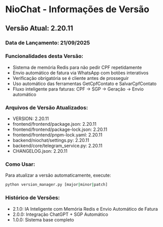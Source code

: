 # NioChat - Informações de Versão

## Versão Atual: 2.20.11

### Data de Lançamento: 21/09/2025

### Funcionalidades desta Versão:
- Sistema de memória Redis para não pedir CPF repetidamente
- Envio automático de fatura via WhatsApp com botões interativos
- Verificação obrigatória se é cliente antes de prosseguir
- Uso automático das ferramentas GetCpfContato e SalvarCpfContato
- Fluxo inteligente para faturas: CPF → SGP → Geração → Envio automático

### Arquivos de Versão Atualizados:
- VERSION: 2.20.11
- frontend/frontend/package.json: 2.20.11
- frontend/frontend/package-lock.json: 2.20.11
- frontend/frontend/pnpm-lock.yaml: 2.20.11
- backend/niochat/settings.py: 2.20.11
- backend/core/telegram_service.py: 2.20.11
- CHANGELOG.json: 2.20.11

### Como Usar:
Para atualizar a versão automaticamente, execute:
```bash
python version_manager.py [major|minor|patch]
```

### Histórico de Versões:
- 2.1.0: IA Inteligente com Memória Redis e Envio Automático de Fatura
- 2.0.0: Integração ChatGPT + SGP Automático
- 1.0.0: Sistema base completo
